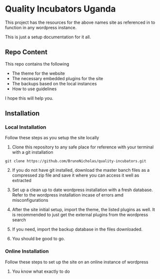 # Quality Incubators Uganda
This project has the resources for the above names site as referenced in to function in any wordpress instance.

This is just a setup documentation for it all.


## Repo Content
This repo contains the following
  - The theme for the website
  - The necessary embedded plugins for the site
  - The backups based on the local instances
  - How to use guidelines


I hope this will help you.


## Installation

### Local Installation
Follow these steps as you setup the site locally

  1. Clone this repository to any safe place for reference with your terminal with a git installation
  ```git
  git clone https://github.com/BrunoNicholas/quality-incubators.git
  ```

  2. If you do not have git installed, download the master banch files as a compressed zip file and save it where you can access it well as extracted

  3. Set up a clean up to date wordpress installation with a fresh database. Refer to the wordpress installation incase of errors amd misconfigurations

  4. After the site initial setup, import the theme, the listed plugins as well. It is recommended to just get the external plugins from the wordpress search

  5. If you need, import the backup database in the files downloaded.

  6. You should be good to go.


### Online Installation
Follow these steps to set up the site on an online instance of wordpress

  1. You know what exactly to do